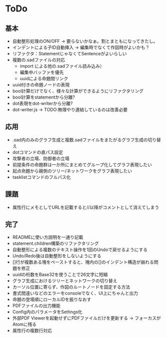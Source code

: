 # ToDo

## 基本

- 自動整形処理のON/OFF → 要らないかなぁ。割とまともになってきたし。
- インデントによる子ID自動挿入 → 編集時でなくて作図時がよいかも？
- リファクタ：StatementじゃなくてSentenceがよいらしい
- 複数の.sadファイルの対応
  - import による他の.sadファイル読み込み）
  - 編集中バッファを優先
  - uuidによる命題間リンク
- uuid付きの命題ノードの表現
- bool計算だけでなく、様々な計算ができるようにリファクタリング
- bool計算をstatementから分離?
- dot表現をdot-writerから分離?
- dot-writer.js → TODO:無理やり連結しているのは改善必要

## 応用

- .sad内のみのグラフ生成と複数.sadファイルをまたがるグラフ生成の切り替え
- dotコマンドの直パス設定
- 攻撃者の立場、防御者の立場
- 前提条件の命題群は一か所にまとめてグループ化してグラフ表現したい
- 起点命題から親側のツリー/ネットワークをグラフ表現したい
- tasklistコマンドのフルパス化

## 課題

- 属性行にメモとしてURLを記載すると//以降がコメントとして消えてしまう

## 完了

- READMEに使い方説明を一通り記載
- statement.children構築のリファクタリング
- 自動整形による複数のテキスト操作を1回のUndoで戻せるようにする
- Undo/Redo後は自動整形をしないようにする
- []行が複数ある塊をペーストすると、塊内の[]のインデント構造が崩れる問題を修正
- uuidの桁数をBase32を使うことで26文字に短縮
- グラフ生成におけるツリーとネットワークの切り替え
- カーソル位置に寄らず、作図のルートノードを固定する方法
- 書式間違いなどのエラーをconsoleでなく、UI上にちゃんと出力
- 命題の登場順にローカルIDを振りなおす
- PDFファイルの出力機能
- Config内のパラメータをSettings化
- 外部PDF Viewerを起動せずにPDFファイルだけを更新する → フォーカスがAtomに残る
- 属性行の複数行対応
